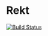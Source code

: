 # Rekt

[![Build Status](https://travis-ci.org/JonAbrams/rekt.svg)](https://travis-ci.org/JonAbrams/rekt)
